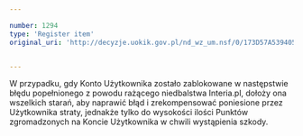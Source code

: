 ```yaml
---

number: 1294
type: 'Register item'
original_uri: 'http://decyzje.uokik.gov.pl/nd_wz_um.nsf/0/173D57A539405468C12573C60035C7A3?OpenDocument'


---
```


W przypadku, gdy Konto Użytkownika zostało zablokowane w następstwie błędu popełnionego z powodu rażącego niedbalstwa Interia.pl, dołoży ona wszelkich starań, aby naprawić błąd i zrekompensować poniesione przez Użytkownika straty, jednakże tylko do wysokości ilości Punktów zgromadzonych na Koncie Użytkownika w chwili wystąpienia szkody.
